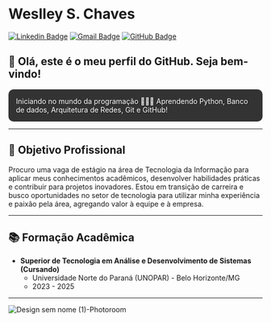 # Weslley S. Chaves

[![Linkedin Badge](https://img.shields.io/badge/-Weslley%20S.%20Chaves-0073b1?style=flat-square&logo=Linkedin&logoColor=white&link=https://www.linkedin.com/in/weslley-s-chaves-789890228)](https://www.linkedin.com/in/weslley-s-chaves-789890228)
[![Gmail Badge](https://img.shields.io/badge/-weslleysantoschaves@gmail.com-c14438?style=flat-square&logo=Gmail&logoColor=white&link=mailto:weslleysantoschaves@gmail.com)](mailto:weslleysantoschaves@gmail.com) 
[![GitHub Badge](https://img.shields.io/badge/-Weslley%20S.%20Chaves-000000?style=flat-square&logo=Github&logoColor=white&link=https://github.com/Weslley-Chaves)](https://github.com/Weslley-Chaves) 

## 👋 Olá, este é o meu perfil do GitHub. Seja bem-vindo!

<div style="background-color: #333; color: white; padding: 15px; border-radius: 10px; text-shadow: 1px 1px 2px rgba(0, 0, 0, 0.5);">
   Iniciando no mundo da programação 👨🏻‍💻 Aprendendo Python, Banco de dados, Arquitetura de Redes, Git e GitHub!
</div>

---

## 🎯 Objetivo Profissional

Procuro uma vaga de estágio na área de Tecnologia da Informação para aplicar meus conhecimentos acadêmicos, desenvolver habilidades práticas e contribuir para projetos inovadores. Estou em transição de carreira e busco oportunidades no setor de tecnologia para utilizar minha experiência e paixão pela área, agregando valor à equipe e à empresa.

---

## 📚 Formação Acadêmica
  
- **Superior de Tecnologia em Análise e Desenvolvimento de Sistemas (Cursando)**
  - Universidade Norte do Paraná (UNOPAR) - Belo Horizonte/MG
  - 2023 - 2025

---

![Design sem nome (1)-Photoroom](https://github.com/user-attachments/assets/149a1cde-1f5c-44cd-9500-f969577b1d1c)
